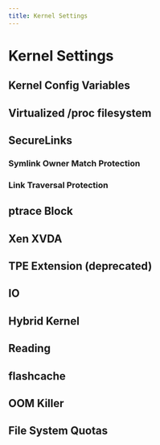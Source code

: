 ```yaml
---
title: Kernel Settings
---
```


# Kernel Settings

## Kernel Config Variables

## Virtualized /proc filesystem

## SecureLinks

### Symlink Owner Match Protection

### Link Traversal Protection 

## ptrace Block

## Xen XVDA

## TPE Extension (deprecated)

## IO

## Hybrid Kernel

## Reading 

## flashcache

## OOM Killer

## File System Quotas

